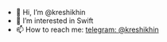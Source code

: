 - 👋 Hi, I’m @kreshikhin
- 👀 I’m interested in Swift
- 📫 How to reach me: [telegram: @kreshikhin](https://t.me/kreshikhin)

<!---
kreshikhin/kreshikhin is a ✨ special ✨ repository because its `README.md` (this file) appears on your GitHub profile.
You can click the Preview link to take a look at your changes.
--->
